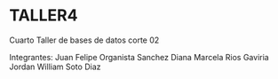# TALLER4

Cuarto Taller de bases de datos corte 02

Integrantes: Juan Felipe Organista Sanchez Diana Marcela Rios Gaviria Jordan William Soto Diaz
